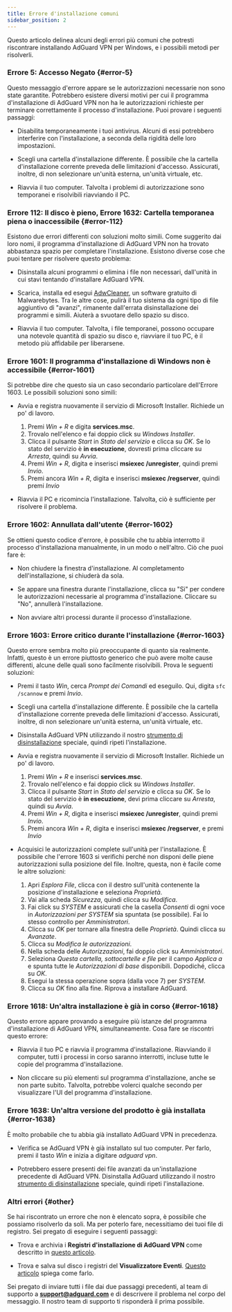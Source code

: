 ```yaml
---
title: Errore d'installazione comuni
sidebar_position: 2
---
```


Questo articolo delinea alcuni degli errori più comuni che potresti riscontrare installando AdGuard VPN per Windows, e i possibili metodi per risolverli.

### Errore 5: Accesso Negato {#error-5}

Questo messaggio d'errore appare se le autorizzazioni necessarie non sono state garantite. Potrebbero esistere diversi motivi per cui il programma d'installazione di AdGuard VPN non ha le autorizzazioni richieste per terminare correttamente il processo d'installazione. Puoi provare i seguenti passaggi:

- Disabilita temporaneamente i tuoi antivirus. Alcuni di essi potrebbero interferire con l'installazione, a seconda della rigidità delle loro impostazioni.

- Scegli una cartella d'installazione differente. È possibile che la cartella d'installazione corrente preveda delle limitazioni d'accesso. Assicurati, inoltre, di non selezionare un'unità esterna, un'unità virtuale, etc.

- Riavvia il tuo computer. Talvolta i problemi di autorizzazione sono temporanei e risolvibili riavviando il PC.

### Errore 112: Il disco è pieno, Errore 1632: Cartella temporanea piena o inaccessibile {#error-112}

Esistono due errori differenti con soluzioni molto simili. Come suggerito dai loro nomi, il programma d'installazione di AdGuard VPN non ha trovato abbastanza spazio per completare l'installazione. Esistono diverse cose che puoi tentare per risolvere questo problema:

- Disinstalla alcuni programmi o elimina i file non necessari, dall'unità in cui stavi tentando d'installare AdGuard VPN.

- Scarica, installa ed esegui [AdwCleaner](http://www.bleepingcomputer.com/download/adwcleaner/), un software gratuito di Malwarebytes. Tra le altre cose, pulirà il tuo sistema da ogni tipo di file aggiuntivo di "avanzi", rimanente dall'errata disinstallazione dei programmi e simili. Aiuterà a svuotare dello spazio su disco.

- Riavvia il tuo computer. Talvolta, i file temporanei, possono occupare una notevole quantità di spazio su disco e, riavviare il tuo PC, è il metodo più affidabile per liberarsene.

### Errore 1601: Il programma d'installazione di Windows non è accessibile {#error-1601}

Si potrebbe dire che questo sia un caso secondario particolare dell'Errore 1603. Le possibili soluzioni sono simili:

- Avvia e registra nuovamente il servizio di Microsoft Installer. Richiede un po' di lavoro.

    1. Premi *Win + R* e digita **services.msc**.
    1. Trovalo nell'elenco e fai doppio click su *Windows Installer*.
    1. Clicca il pulsante *Start* in *Stato del servizio* e clicca su *OK*. Se lo stato del servizio è **in esecuzione**, dovresti prima cliccare su *Arresta*, quindi su *Avvia*.
    1. Premi *Win + R*, digita e inserisci **msiexec /unregister**, quindi premi *Invio*.
    1. Premi ancora *Win + R*, digita e inserisci **msiexec /regserver**, quindi premi *Invio*

- Riavvia il PC e ricomincia l'installazione. Talvolta, ciò è sufficiente per risolvere il problema.

### Errore 1602: Annullata dall'utente {#error-1602}

Se ottieni questo codice d'errore, è possibile che tu abbia interrotto il processo d'installaziona manualmente, in un modo o nell'altro. Ciò che puoi fare è:

- Non chiudere la finestra d'installazione. Al completamento dell'installazione, si chiuderà da sola.

- Se appare una finestra durante l'installazione, clicca su "Sì" per condere le autorizzazioni necessarie al programma d'installazione. Cliccare su "No", annullerà l'installazione.

- Non avviare altri processi durante il processo d'installazione.

### Errore 1603: Errore critico durante l'installazione {#error-1603}

Questo errore sembra molto più preoccupante di quanto sia realmente. Infatti, questo è un errore piuttosto generico che può avere molte cause differenti, alcune delle quali sono facilmente risolvibili. Prova le seguenti soluzioni:

- Premi il tasto *Win*, cerca *Prompt dei Comandi* ed eseguilo. Qui, digita `sfc /scannow` e premi *Invio*.

- Scegli una cartella d'installazione differente. È possibile che la cartella d'installazione corrente preveda delle limitazioni d'accesso. Assicurati, inoltre, di non selezionare un'unità esterna, un'unità virtuale, etc.

- Disinstalla AdGuard VPN utilizzando il nostro [strumento di disinstallazione](/adguard-vpn-for-windows/installation#advanced) speciale, quindi ripeti l'installazione.

- Avvia e registra nuovamente il servizio di Microsoft Installer. Richiede un po' di lavoro.

    1. Premi *Win + R* e inserisci **services.msc**.
    1. Trovalo nell'elenco e fai doppio click su *Windows Installer*.
    1. Clicca il pulsante *Start* in *Stato del servizio* e clicca su *OK*. Se lo stato del servizio è **in esecuzione**, devi prima cliccare su *Arresta*, quindi su *Avvia*.
    1. Premi *Win + R*, digita e inserisci **msiexec /unregister**, quindi premi *Invio*.
    1. Premi ancora *Win + R*, digita e inserisci **msiexec /regserver**, e premi *Invio*

- Acquisici le autorizzazioni complete sull'unità per l'installazione. È possibile che l'errore 1603 si verifichi perché non disponi delle piene autorizzazioni sulla posizione del file. Inoltre, questa, non è facile come le altre soluzioni:

    1. Apri *Esplora File*, clicca con il destro sull'unità contenente la posizione d'installazione e seleziona *Proprietà*.
    1. Vai alla scheda *Sicurezza*, quindi clicca su *Modifica*.
    1. Fai click su *SYSTEM* e assicurati che la casella *Consenti* di ogni voce in *Autorizzazioni per SYSTEM* sia spuntata (se possibile). Fai lo stesso controllo per *Amministratori*.
    1. Clicca su *OK* per tornare alla finestra delle *Proprietà*. Quindi clicca su *Avanzate*.
    1. Clicca su *Modifica le autorizzazioni*.
    1. Nella scheda delle *Autorizzazioni*, fai doppio click su *Amministratori*.
    1. Seleziona *Questa cartella, sottocartelle e file* per il campo *Applica a* e spunta tutte le *Autorizzazioni di base* disponibili. Dopodiché, clicca su *OK*.
    1. Esegui la stessa operazione sopra (dalla voce 7) per *SYSTEM*.
    1. Clicca su *OK* fino alla fine. Riprova a installare AdGuard.

### Errore 1618: Un'altra installazione è già in corso {#error-1618}

Questo errore appare provando a eseguire più istanze del programma d'installazione di AdGuard VPN, simultaneamente. Cosa fare se riscontri questo errore:

- Riavvia il tuo PC e riavvia il programma d'installazione. Riavviando il computer, tutti i processi in corso saranno interrotti, incluse tutte le copie del programma d'installazione.

- Non cliccare su più elementi sul programma d'installazione, anche se non parte subito. Talvolta, potrebbe volerci qualche secondo per visualizzare l'UI del programma d'installazione.

### Errore 1638: Un'altra versione del prodotto è già installata {#error-1638}

È molto probabile che tu abbia già installato AdGuard VPN in precedenza.

- Verifica se AdGuard VPN è già installato sul tuo computer. Per farlo, premi il tasto *Win* e inizia a digitare *adguard vpn*.

- Potrebbero essere presenti dei file avanzati da un'installazione precedente di AdGuard VPN. Disinstalla AdGuard utilizzando il nostro [strumento di disinstallazione](/adguard-vpn-for-windows/installation#advanced) speciale, quindi ripeti l'installazione.

### Altri errori {#other}

Se hai riscontrato un errore che non è elencato sopra, è possibile che possiamo risolverlo da soli. Ma per poterlo fare, necessitiamo dei tuoi file di registro. Sei pregato di eseguire i seguenti passaggi:

- Trova e archivia i **Registri d'installazione di AdGuard VPN** come descritto in [questo articolo](https://adguard.com/kb/adguard-for-windows/solving-problems/installation-logs/).

- Trova e salva sul disco i registri del **Visualizzatore Eventi**. [Questo articolo](https://adguard.com/kb/adguard-for-windows/solving-problems/system-logs/) spiega come farlo.

Sei pregato di inviare tutti i file dai due passaggi precedenti, al team di supporto a **support@adguard.com** e di descrivere il problema nel corpo del messaggio. Il nostro team di supporto ti risponderà il prima possibile.
